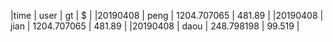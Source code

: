 |time      |      user     |  gt            |  $      |
|20190408  |      peng     |  1204.707065   |  481.89 |
|20190408  |      jian     |  1204.707065   |  481.89 |
|20190408  |      daou     |  248.798198    |  99.519 |

